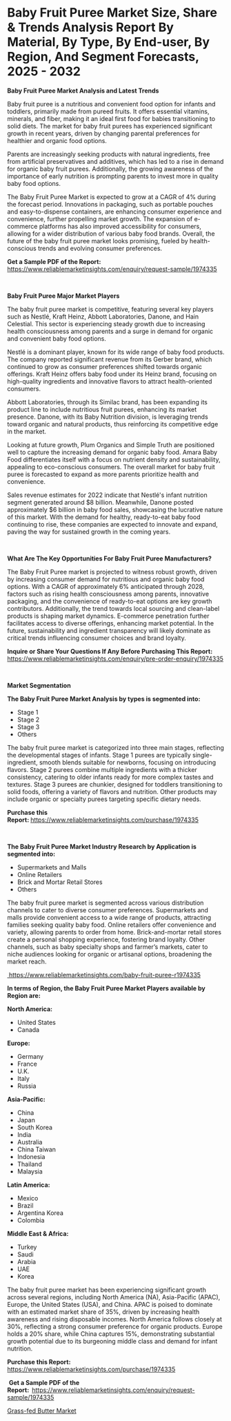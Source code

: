<p><h1>Baby Fruit Puree Market Size, Share & Trends Analysis Report By Material, By Type, By End-user, By Region, And Segment Forecasts, 2025 - 2032</h1></p><p><strong>Baby Fruit Puree Market Analysis and Latest Trends</strong></p>
<p><p>Baby fruit puree is a nutritious and convenient food option for infants and toddlers, primarily made from pureed fruits. It offers essential vitamins, minerals, and fiber, making it an ideal first food for babies transitioning to solid diets. The market for baby fruit purees has experienced significant growth in recent years, driven by changing parental preferences for healthier and organic food options. </p><p>Parents are increasingly seeking products with natural ingredients, free from artificial preservatives and additives, which has led to a rise in demand for organic baby fruit purees. Additionally, the growing awareness of the importance of early nutrition is prompting parents to invest more in quality baby food options.</p><p>The Baby Fruit Puree Market is expected to grow at a CAGR of 4% during the forecast period. Innovations in packaging, such as portable pouches and easy-to-dispense containers, are enhancing consumer experience and convenience, further propelling market growth. The expansion of e-commerce platforms has also improved accessibility for consumers, allowing for a wider distribution of various baby food brands. Overall, the future of the baby fruit puree market looks promising, fueled by health-conscious trends and evolving consumer preferences.</p></p>
<p><strong>Get a Sample PDF of the Report:&nbsp;</strong> <a href="https://www.reliablemarketinsights.com/enquiry/request-sample/1974335?utm_campaign=3036&utm_medium=2&utm_source=Github&utm_content=ia&utm_term=07042025&utm_id=baby-fruit-puree">https://www.reliablemarketinsights.com/enquiry/request-sample/1974335</a></p>
<p>&nbsp;</p>
<p><strong>Baby Fruit Puree Major Market Players</strong></p>
<p><p>The baby fruit puree market is competitive, featuring several key players such as Nestlé, Kraft Heinz, Abbott Laboratories, Danone, and Hain Celestial. This sector is experiencing steady growth due to increasing health consciousness among parents and a surge in demand for organic and convenient baby food options.</p><p>Nestlé is a dominant player, known for its wide range of baby food products. The company reported significant revenue from its Gerber brand, which continued to grow as consumer preferences shifted towards organic offerings. Kraft Heinz offers baby food under its Heinz brand, focusing on high-quality ingredients and innovative flavors to attract health-oriented consumers.</p><p>Abbott Laboratories, through its Similac brand, has been expanding its product line to include nutritious fruit purees, enhancing its market presence. Danone, with its Baby Nutrition division, is leveraging trends toward organic and natural products, thus reinforcing its competitive edge in the market.</p><p>Looking at future growth, Plum Organics and Simple Truth are positioned well to capture the increasing demand for organic baby food. Amara Baby Food differentiates itself with a focus on nutrient density and sustainability, appealing to eco-conscious consumers. The overall market for baby fruit puree is forecasted to expand as more parents prioritize health and convenience.</p><p>Sales revenue estimates for 2022 indicate that Nestlé's infant nutrition segment generated around $8 billion. Meanwhile, Danone posted approximately $6 billion in baby food sales, showcasing the lucrative nature of this market. With the demand for healthy, ready-to-eat baby food continuing to rise, these companies are expected to innovate and expand, paving the way for sustained growth in the coming years.</p></p>
<p>&nbsp;</p>
<p><strong>What Are The Key Opportunities For Baby Fruit Puree Manufacturers?</strong></p>
<p><p>The Baby Fruit Puree market is projected to witness robust growth, driven by increasing consumer demand for nutritious and organic baby food options. With a CAGR of approximately 6% anticipated through 2028, factors such as rising health consciousness among parents, innovative packaging, and the convenience of ready-to-eat options are key growth contributors. Additionally, the trend towards local sourcing and clean-label products is shaping market dynamics. E-commerce penetration further facilitates access to diverse offerings, enhancing market potential. In the future, sustainability and ingredient transparency will likely dominate as critical trends influencing consumer choices and brand loyalty.</p></p>
<p><strong>Inquire or Share Your Questions If Any Before Purchasing This Report:</strong> <a href="https://www.reliablemarketinsights.com/enquiry/pre-order-enquiry/1974335?utm_campaign=3036&utm_medium=2&utm_source=Github&utm_content=ia&utm_term=07042025&utm_id=baby-fruit-puree">https://www.reliablemarketinsights.com/enquiry/pre-order-enquiry/1974335</a></p>
<p>&nbsp;</p>
<p><strong>Market Segmentation</strong></p>
<p><strong>The Baby Fruit Puree Market Analysis by types is segmented into:</strong></p>
<p><ul><li>Stage 1</li><li>Stage 2</li><li>Stage 3</li><li>Others</li></ul></p>
<p><p>The baby fruit puree market is categorized into three main stages, reflecting the developmental stages of infants. Stage 1 purees are typically single-ingredient, smooth blends suitable for newborns, focusing on introducing flavors. Stage 2 purees combine multiple ingredients with a thicker consistency, catering to older infants ready for more complex tastes and textures. Stage 3 purees are chunkier, designed for toddlers transitioning to solid foods, offering a variety of flavors and nutrition. Other products may include organic or specialty purees targeting specific dietary needs.</p></p>
<p><strong>Purchase this Report:&nbsp;</strong><a href="https://www.reliablemarketinsights.com/purchase/1974335?utm_campaign=3036&utm_medium=2&utm_source=Github&utm_content=ia&utm_term=07042025&utm_id=baby-fruit-puree">https://www.reliablemarketinsights.com/purchase/1974335</a></p>
<p>&nbsp;</p>
<p><strong>The Baby Fruit Puree Market Industry Research by Application is segmented into:</strong></p>
<p><ul><li>Supermarkets and Malls</li><li>Online Retailers</li><li>Brick and Mortar Retail Stores</li><li>Others</li></ul></p>
<p><p>The baby fruit puree market is segmented across various distribution channels to cater to diverse consumer preferences. Supermarkets and malls provide convenient access to a wide range of products, attracting families seeking quality baby food. Online retailers offer convenience and variety, allowing parents to order from home. Brick-and-mortar retail stores create a personal shopping experience, fostering brand loyalty. Other channels, such as baby specialty shops and farmer’s markets, cater to niche audiences looking for organic or artisanal options, broadening the market reach.</p></p>
<p><a href="https://www.reliablemarketinsights.com/baby-fruit-puree-r1974335?utm_campaign=3036&utm_medium=2&utm_source=Github&utm_content=ia&utm_term=07042025&utm_id=baby-fruit-puree">&nbsp;https://www.reliablemarketinsights.com/baby-fruit-puree-r1974335</a></p>
<p><strong>In terms of Region, the Baby Fruit Puree Market Players available by Region are:</strong></p>
<p>
    <p> <strong> North America: </strong>
        <ul>
            <li>United States</li>
            <li>Canada</li>
        </ul>
        </p> 
    <p> <strong> Europe: </strong>
        <ul>
            <li>Germany</li>
            <li>France</li>
            <li>U.K.</li>
            <li>Italy</li>
            <li>Russia</li>
        </ul>
        </p> 
    <p> <strong> Asia-Pacific: </strong>
        <ul>
            <li>China</li>
            <li>Japan</li>
            <li>South Korea</li>
            <li>India</li>
            <li>Australia</li>
            <li>China Taiwan</li>
            <li>Indonesia</li>
            <li>Thailand</li>
            <li>Malaysia</li>
        </ul>
        </p> 
    <p> <strong> Latin America: </strong>
        <ul>
            <li>Mexico</li>
            <li>Brazil</li>
            <li>Argentina Korea</li>
            <li>Colombia</li>
        </ul>
        </p> 
    <p> <strong> Middle East & Africa: </strong>
        <ul>
            <li>Turkey</li>
            <li>Saudi</li>
            <li>Arabia</li>
            <li>UAE</li>
            <li>Korea</li>
        </ul>
    </p>
    </p>
<p><p>The baby fruit puree market has been experiencing significant growth across several regions, including North America (NA), Asia-Pacific (APAC), Europe, the United States (USA), and China. APAC is poised to dominate with an estimated market share of 35%, driven by increasing health awareness and rising disposable incomes. North America follows closely at 30%, reflecting a strong consumer preference for organic products. Europe holds a 20% share, while China captures 15%, demonstrating substantial growth potential due to its burgeoning middle class and demand for infant nutrition.</p></p>
<p><strong>Purchase this Report: </strong><a href="https://www.reliablemarketinsights.com/purchase/1974335?utm_campaign=3036&utm_medium=2&utm_source=Github&utm_content=ia&utm_term=07042025&utm_id=baby-fruit-puree">https://www.reliablemarketinsights.com/purchase/1974335</a></p>
<p>&nbsp;<strong>Get a Sample PDF of the Report:&nbsp;&nbsp;</strong><a href="https://www.reliablemarketinsights.com/enquiry/request-sample/1974335?utm_campaign=3036&utm_medium=2&utm_source=Github&utm_content=ia&utm_term=07042025&utm_id=baby-fruit-puree">https://www.reliablemarketinsights.com/enquiry/request-sample/1974335</a></p>
<p><strong></strong></p>
<p><p><a href="https://github.com/scaseiargas/Market-Research-Report-List-1/blob/main/grass-fed-butter-market.md?utm_campaign=3036&utm_medium=2&utm_source=Github&utm_content=ia&utm_term=07042025&utm_id=baby-fruit-puree">Grass-fed Butter Market</a></p></p>